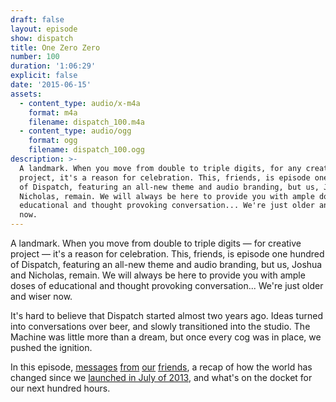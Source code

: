 ```yaml
---
draft: false
layout: episode
show: dispatch
title: One Zero Zero
number: 100
duration: '1:06:29'
explicit: false
date: '2015-06-15'
assets:
  - content_type: audio/x-m4a
    format: m4a
    filename: dispatch_100.m4a
  - content_type: audio/ogg
    format: ogg
    filename: dispatch_100.ogg
description: >-
  A landmark. When you move from double to triple digits, for any creative
  project, it's a reason for celebration. This, friends, is episode one hundred
  of Dispatch, featuring an all-new theme and audio branding, but us, Joshua and
  Nicholas, remain. We will always be here to provide you with ample doses of
  educational and thought provoking conversation... We're just older and wiser
  now.
---
```

A landmark. When you move from double to triple digits &mdash; for creative project &mdash; it's a reason for celebration. This, friends, is episode one hundred of Dispatch, featuring an all-new theme and audio branding, but us, Joshua and Nicholas, remain. We will always be here to provide you with ample doses of educational and thought provoking conversation... We're just older and wiser now.

It's hard to believe that Dispatch started almost two years ago. Ideas turned into conversations over beer, and slowly transitioned into the studio. The Machine was little more than a dream, but once every cog was in place, we pushed the ignition.

In this episode, [messages](http://machine.fm/chillcast) [from](http://craftbelly.com) [our](http://cinchel.com) [friends](http://colinmorris.net), a recap of how the world has changed since we [launched in July of 2013](http://nicholaswyoung.com/programs/dispatch/1), and what's on the docket for our next hundred hours.